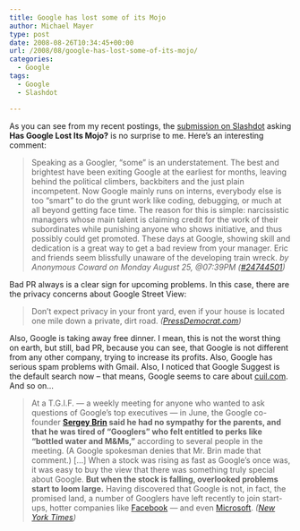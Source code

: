 ```yaml
---
title: Google has lost some of its Mojo
author: Michael Mayer
type: post
date: 2008-08-26T10:34:45+00:00
url: /2008/08/google-has-lost-some-of-its-mojo/
categories:
  - Google
tags:
  - Google
  - Slashdot

---
```

<img src="http://www.nulldevice.de/wp-content/uploads/2008/05/blinking_google_toy_small.jpg" alt="" align="right" />As you can see from my recent postings, the [submission on Slashdot][1] asking **Has Google Lost Its Mojo?** is no surprise to me. Here&#8217;s an interesting comment:

> Speaking as a Googler, &#8220;some&#8221; is an understatement. The best and brightest have been exiting Google at the earliest for months, leaving behind the political climbers, backbiters and the just plain incompetent. Now Google mainly runs on interns, everybody else is too &#8220;smart&#8221; to do the grunt work like coding, debugging, or much at all beyond getting face time. The reason for this is simple: narcissistic managers whose main talent is claiming credit for the work of their subordinates while punishing anyone who shows initiative, and thus possibly could get promoted. These days at Google, showing skill and dedication is a great way to get a bad review from your manager. Eric and friends seem blissfully unaware of the developing train wreck. _by Anonymous Coward  <span id="comment_otherdetails_24744501" class="otherdetails">on Monday August 25, @07:39PM (<a href="http://tech.slashdot.org/comments.pl?sid=656847&cid=24744501">#24744501</a>)</span>_

Bad PR always is a clear sign for upcoming problems. In this case, there are the privacy concerns about Google Street View:

> Don’t expect privacy in your front yard, even if your house is located one mile down a private, dirt road. _([PressDemocrat.com][2])_

Also, Google is taking away free dinner. I mean, this is not the worst thing on earth, but still, bad PR, because you can see, that Google is not different from any other company, trying to increase its profits. Also, Google has serious spam problems with Gmail. Also, I noticed that Google Suggest is the default search now &#8211; that means, Google seems to care about [cuil.com][3]. And so on&#8230;

> At a T.G.I.F. — a weekly meeting for anyone who wanted to ask questions of Google’s top executives — in June, the Google co-founder **[Sergey Brin][4] said he had no sympathy for the parents, and that he was tired of “Googlers” who felt entitled to perks like “bottled water and M&Ms,”** according to several people in the meeting. (A Google spokesman denies that Mr. Brin made that comment.) [&#8230;] When a stock was rising as fast as Google’s once was, it was easy to buy the view that there was something truly special about Google. **But when the stock is falling, overlooked problems start to loom large.** Having discovered that Google is not, in fact, the promised land, a number of Googlers have left recently to join start-ups, hotter companies like [Facebook][5] — and even [Microsoft][6]. _([New York Times][7])_

 [1]: http://tech.slashdot.org/tech/08/08/25/2137234.shtml
 [2]: http://www.pressdemocrat.com/article/20080821/NEWS/10644/0/news07
 [3]: http://www.cuil.com/
 [4]: http://topics.nytimes.com/top/reference/timestopics/people/b/sergey_brin/index.html?inline=nyt-per "More articles about Sergey Brin."
 [5]: http://topics.nytimes.com/top/news/business/companies/facebook_inc/index.html?inline=nyt-org "More articles about Facebook."
 [6]: http://topics.nytimes.com/top/news/business/companies/microsoft_corporation/index.html?inline=nyt-org "More information about Microsoft Corp"
 [7]: http://www.nytimes.com/2008/07/05/business/05nocera.html?_r=1&adxnnl=1&oref=slogin&ref=business